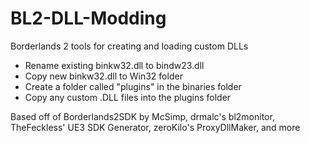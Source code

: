 # BL2-DLL-Modding
Borderlands 2 tools for creating and loading custom DLLs

* Rename existing binkw32.dll to bindw23.dll
* Copy new binkw32.dll to Win32 folder
* Create a folder called "plugins" in the binaries folder
* Copy any custom .DLL files into the plugins folder

Based off of Borderlands2SDK by McSimp, drmalc's bl2monitor, TheFeckless' UE3 SDK Generator, zeroKilo's ProxyDllMaker, and more
